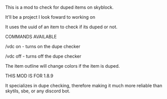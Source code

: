 This is a mod to check for duped items on skyblock.



It'll be a project I look foward to working on



It uses the uuid of an item to check if its duped or not.



COMMANDS AVAILABLE



/vdc on - turns on the dupe checker


/vdc off - turns off the dupe checker





The item outline will change colors if the item is duped.



THIS MOD IS FOR 1.8.9



It specializes in dupe checking, therefore making it much more reliable than skytils, sbe, or any discord bot.
